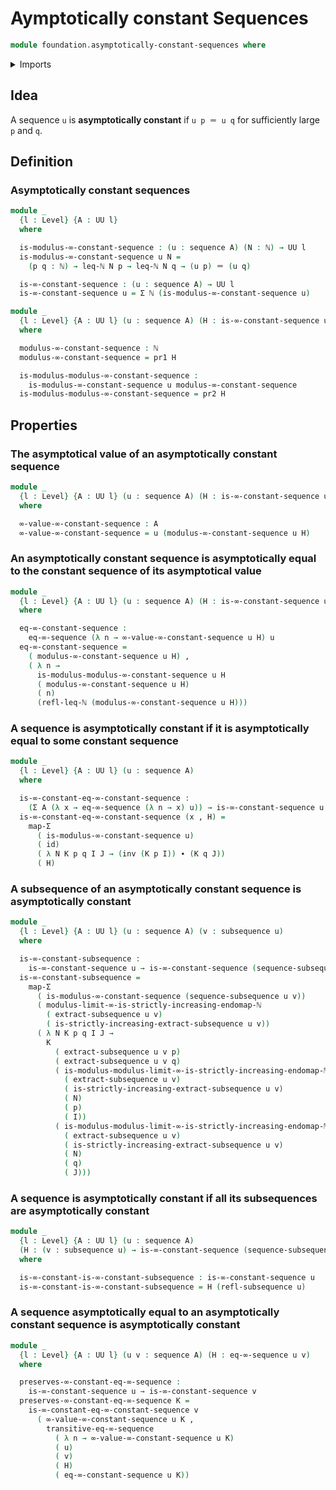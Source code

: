 # Aymptotically constant Sequences

```agda
module foundation.asymptotically-constant-sequences where
```

<details><summary>Imports</summary>

```agda
open import elementary-number-theory.inequality-natural-numbers
open import elementary-number-theory.monotonic-endomaps-natural-numbers
open import elementary-number-theory.natural-numbers

open import foundation.asymptotically-equal-sequences
open import foundation.dependent-pair-types
open import foundation.function-types
open import foundation.functoriality-dependent-pair-types
open import foundation.identity-types
open import foundation.sequences
open import foundation.subsequences
open import foundation.universe-levels
```

</details>

## Idea

A sequence `u` is **asymptotically constant** if `u p ＝ u q` for sufficiently
large `p` and `q`.

## Definition

### Asymptotically constant sequences

```agda
module _
  {l : Level} {A : UU l}
  where

  is-modulus-∞-constant-sequence : (u : sequence A) (N : ℕ) → UU l
  is-modulus-∞-constant-sequence u N =
    (p q : ℕ) → leq-ℕ N p → leq-ℕ N q → (u p) ＝ (u q)

  is-∞-constant-sequence : (u : sequence A) → UU l
  is-∞-constant-sequence u = Σ ℕ (is-modulus-∞-constant-sequence u)
```

```agda
module _
  {l : Level} {A : UU l} (u : sequence A) (H : is-∞-constant-sequence u)
  where

  modulus-∞-constant-sequence : ℕ
  modulus-∞-constant-sequence = pr1 H

  is-modulus-modulus-∞-constant-sequence :
    is-modulus-∞-constant-sequence u modulus-∞-constant-sequence
  is-modulus-modulus-∞-constant-sequence = pr2 H
```

## Properties

### The asymptotical value of an asymptotically constant sequence

```agda
module _
  {l : Level} {A : UU l} (u : sequence A) (H : is-∞-constant-sequence u)
  where

  ∞-value-∞-constant-sequence : A
  ∞-value-∞-constant-sequence = u (modulus-∞-constant-sequence u H)
```

### An asymptotically constant sequence is asymptotically equal to the constant sequence of its asymptotical value

```agda
module _
  {l : Level} {A : UU l} (u : sequence A) (H : is-∞-constant-sequence u)
  where

  eq-∞-constant-sequence :
    eq-∞-sequence (λ n → ∞-value-∞-constant-sequence u H) u
  eq-∞-constant-sequence =
    ( modulus-∞-constant-sequence u H) ,
    ( λ n →
      is-modulus-modulus-∞-constant-sequence u H
      ( modulus-∞-constant-sequence u H)
      ( n)
      (refl-leq-ℕ (modulus-∞-constant-sequence u H)))
```

### A sequence is asymptotically constant if it is asymptotically equal to some constant sequence

```agda
module _
  {l : Level} {A : UU l} (u : sequence A)
  where

  is-∞-constant-eq-∞-constant-sequence :
    (Σ A (λ x → eq-∞-sequence (λ n → x) u)) → is-∞-constant-sequence u
  is-∞-constant-eq-∞-constant-sequence (x , H) =
    map-Σ
      ( is-modulus-∞-constant-sequence u)
      ( id)
      ( λ N K p q I J → (inv (K p I)) ∙ (K q J))
      ( H)
```

### A subsequence of an asymptotically constant sequence is asymptotically constant

```agda
module _
  {l : Level} {A : UU l} (u : sequence A) (v : subsequence u)
  where

  is-∞-constant-subsequence :
    is-∞-constant-sequence u → is-∞-constant-sequence (sequence-subsequence u v)
  is-∞-constant-subsequence =
    map-Σ
      ( is-modulus-∞-constant-sequence (sequence-subsequence u v))
      ( modulus-limit-∞-is-strictly-increasing-endomap-ℕ
        ( extract-subsequence u v)
        ( is-strictly-increasing-extract-subsequence u v))
      ( λ N K p q I J →
        K
          ( extract-subsequence u v p)
          ( extract-subsequence u v q)
          ( is-modulus-modulus-limit-∞-is-strictly-increasing-endomap-ℕ
            ( extract-subsequence u v)
            ( is-strictly-increasing-extract-subsequence u v)
            ( N)
            ( p)
            ( I))
          ( is-modulus-modulus-limit-∞-is-strictly-increasing-endomap-ℕ
            ( extract-subsequence u v)
            ( is-strictly-increasing-extract-subsequence u v)
            ( N)
            ( q)
            ( J)))
```

### A sequence is asymptotically constant if all its subsequences are asymptotically constant

```agda
module _
  {l : Level} {A : UU l} (u : sequence A)
  (H : (v : subsequence u) → is-∞-constant-sequence (sequence-subsequence u v))
  where

  is-∞-constant-is-∞-constant-subsequence : is-∞-constant-sequence u
  is-∞-constant-is-∞-constant-subsequence = H (refl-subsequence u)
```

### A sequence asymptotically equal to an asymptotically constant sequence is asymptotically constant

```agda
module _
  {l : Level} {A : UU l} (u v : sequence A) (H : eq-∞-sequence u v)
  where

  preserves-∞-constant-eq-∞-sequence :
    is-∞-constant-sequence u → is-∞-constant-sequence v
  preserves-∞-constant-eq-∞-sequence K =
    is-∞-constant-eq-∞-constant-sequence v
      ( ∞-value-∞-constant-sequence u K ,
        transitive-eq-∞-sequence
          ( λ n → ∞-value-∞-constant-sequence u K)
          ( u)
          ( v)
          ( H)
          ( eq-∞-constant-sequence u K))
```
